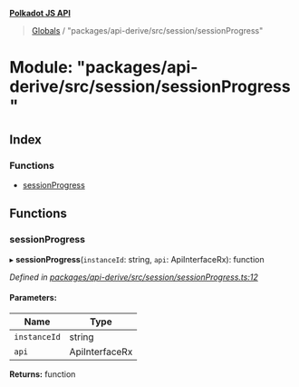 **[Polkadot JS API](../README.md)**

> [Globals](../globals.md) / "packages/api-derive/src/session/sessionProgress"

# Module: "packages/api-derive/src/session/sessionProgress"

## Index

### Functions

* [sessionProgress](_packages_api_derive_src_session_sessionprogress_.md#sessionprogress)

## Functions

### sessionProgress

▸ **sessionProgress**(`instanceId`: string, `api`: ApiInterfaceRx): function

*Defined in [packages/api-derive/src/session/sessionProgress.ts:12](https://github.com/polkadot-js/api/blob/95c4f03bc/packages/api-derive/src/session/sessionProgress.ts#L12)*

#### Parameters:

Name | Type |
------ | ------ |
`instanceId` | string |
`api` | ApiInterfaceRx |

**Returns:** function
